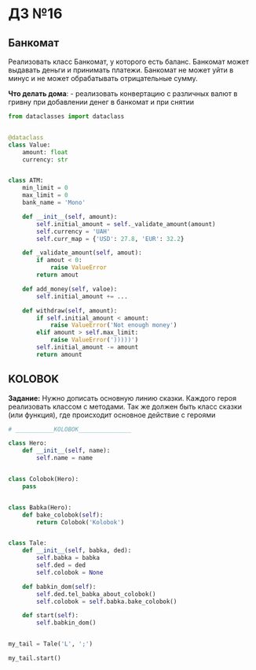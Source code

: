 # ДЗ №16

## Банкомат
Реализовать класс Банкомат, у которого есть баланс. Банкомат может выдавать деньги и принимать платежи.
Банкомат не может уйти в минус и не может обрабатывать отрицательные сумму.

**Что делать дома**:
    - реализовать конвертацию c различных валют в гривну при добавлении денег в банкомат и при снятии


```python
from dataclasses import dataclass


@dataclass
class Value:
    amount: float
    currency: str


class ATM:
    min_limit = 0
    max_limit = 0
    bank_name = 'Mono'

    def __init__(self, amount):
        self.initial_amount = self._validate_amount(amount)
        self.currency = 'UAH'
        self.curr_map = {'USD': 27.8, 'EUR': 32.2}

    def _validate_amount(self, amout):
        if amout < 0:
            raise ValueError
        return amout

    def add_money(self, valoe):
        self.initial_amount += ...

    def withdraw(self, amount):
        if self.initial_amount < amount:
            raise ValueError('Not enough money')
        elif amount > self.max_limit:
            raise ValueError(')))))')
        self.initial_amount -= amount
        return amount

```

## KOLOBOK

**Задание:**
Нужно дописать основную линию сказки. Каждого героя реализовать классом с методами. 
Так же должен быть класс сказки (или функция), где происходит основное действие с героями


```python
# ___________KOLOBOK_______________

class Hero:
    def __init__(self, name):
        self.name = name


class Colobok(Hero):
    pass


class Babka(Hero):
    def bake_colobok(self):
        return Colobok('Kolobok')


class Tale:
    def __init__(self, babka, ded):
        self.babka = babka
        self.ded = ded
        self.colobok = None

    def babkin_dom(self):
        self.ded.tel_babka_about_colobok()
        self.colobok = self.babka.bake_colobok()

    def start(self):
        self.babkin_dom()


my_tail = Tale('L', ';')

my_tail.start()
```
